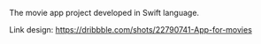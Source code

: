 The movie app project developed in Swift language.

Link design: https://dribbble.com/shots/22790741-App-for-movies
